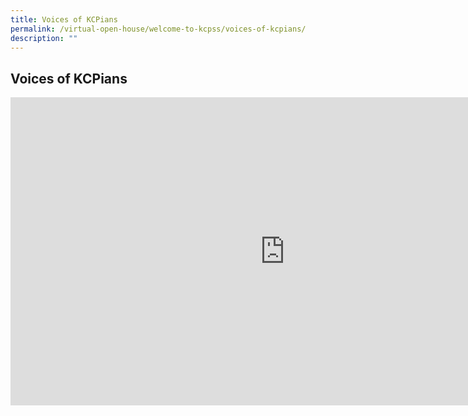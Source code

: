 ```yaml
---
title: Voices of KCPians
permalink: /virtual-open-house/welcome-to-kcpss/voices-of-kcpians/
description: ""
---
```

## Voices of KCPians

<iframe width="877" height="493" src="https://www.youtube.com/embed/X4n9fWLzbVY" title="Voices of KCPians" frameborder="0" allow="accelerometer; autoplay; clipboard-write; encrypted-media; gyroscope; picture-in-picture; web-share" allowfullscreen></iframe>